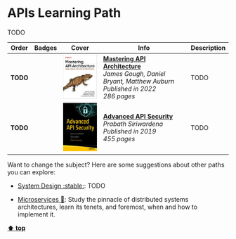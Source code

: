 [//]: # (Auto generated file from templates)

# APIs Learning Path

TODO

| Order | Badges | Cover | Info | Description |
| --- | --- | --- | --- | --- |
| **TODO** |  | ![img](/assets/books/covers/mastering-api-architecture.jpeg) | [**Mastering API Architecture**](https://learning.oreilly.com/library/view/-/9781492090625/) <br> *James Gough, Daniel Bryant, Matthew Auburn* <br> *Published in 2022* <br> *286 pages* | TODO |
| **TODO** |  | ![img](/assets/books/covers/advanced-api-security.jpeg) | [**Advanced API Security**](https://learning.oreilly.com/library/view/-/9781484220504/) <br> *Prabath Siriwardena* <br> *Published in 2019* <br> *455 pages* | TODO |

Want to change the subject? Here are some suggestions about other paths you can explore:

- [System Design :stable:](/content/paths/system-design.md): TODO

- [Microservices :construction:](/content/paths/microservices.md): Study the pinnacle of distributed systems architectures, learn its tenets, and foremost, when and how to implement it.


[**⬆ top**](#apis-learning-path)
